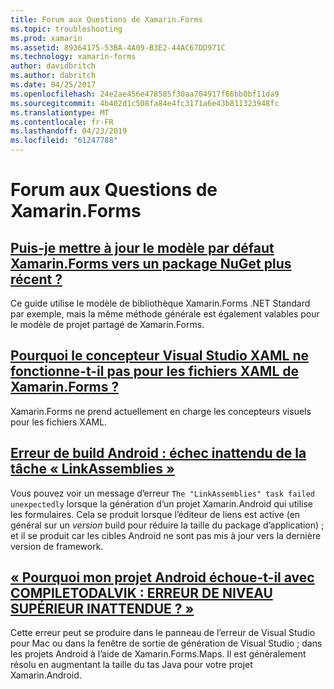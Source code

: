 ```yaml
---
title: Forum aux Questions de Xamarin.Forms
ms.topic: troubleshooting
ms.prod: xamarin
ms.assetid: 89364175-53BA-4A09-B3E2-44AC67DD971C
ms.technology: xamarin-forms
author: davidbritch
ms.author: dabritch
ms.date: 04/25/2017
ms.openlocfilehash: 24e2ae456e478585f30aa704917f66bb0bf11da9
ms.sourcegitcommit: 4b402d1c508fa84e4fc3171a6e43b811323948fc
ms.translationtype: MT
ms.contentlocale: fr-FR
ms.lasthandoff: 04/23/2019
ms.locfileid: "61247788"
---
```

# <a name="xamarinforms-frequently-asked-questions"></a>Forum aux Questions de Xamarin.Forms

## <a name="can-i-update-the-xamarinforms-default-template-to-a-newer-nuget-packageupdate-forms-templatemd"></a>[Puis-je mettre à jour le modèle par défaut Xamarin.Forms vers un package NuGet plus récent ?](update-forms-template.md)
Ce guide utilise le modèle de bibliothèque Xamarin.Forms .NET Standard par exemple, mais la même méthode générale est également valables pour le modèle de projet partagé de Xamarin.Forms.

## <a name="why-doesnt-the-visual-studio-xaml-designer-work-for-xamarinforms-xaml-filesforms-xaml-designermd"></a>[Pourquoi le concepteur Visual Studio XAML ne fonctionne-t-il pas pour les fichiers XAML de Xamarin.Forms ?](forms-xaml-designer.md)
Xamarin.Forms ne prend actuellement en charge les concepteurs visuels pour les fichiers XAML.

## <a name="android-build-error-the-linkassemblies-task-failed-unexpectedlyandroid-linkassemblies-errormd"></a>[Erreur de build Android : échec inattendu de la tâche « LinkAssemblies »](android-linkassemblies-error.md)
Vous pouvez voir un message d’erreur `The "LinkAssemblies" task failed unexpectedly` lorsque la génération d’un projet Xamarin.Android qui utilise les formulaires. Cela se produit lorsque l’éditeur de liens est active (en général sur un *version* build pour réduire la taille du package d’application) ; et il se produit car les cibles Android ne sont pas mis à jour vers la dernière version de framework. 

## <a name="why-does-my-xamarinformsmaps-android-project-fail-with-compiletodalvik--unexpected-top-level-errormaps-compiletodalvik-errormd"></a>[« Pourquoi mon projet Android échoue-t-il avec COMPILETODALVIK : ERREUR DE NIVEAU SUPÉRIEUR INATTENDUE ? »](maps-compiletodalvik-error.md)
Cette erreur peut se produire dans le panneau de l’erreur de Visual Studio pour Mac ou dans la fenêtre de sortie de génération de Visual Studio ; dans les projets Android à l’aide de Xamarin.Forms.Maps. Il est généralement résolu en augmentant la taille du tas Java pour votre projet Xamarin.Android.
